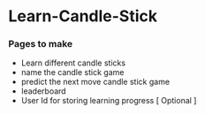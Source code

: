 # Learn-Candle-Stick

### Pages to make
- Learn different candle sticks
- name the candle stick game
- predict the next move candle stick game
- leaderboard 
- User Id for storing learning progress [ Optional ]

